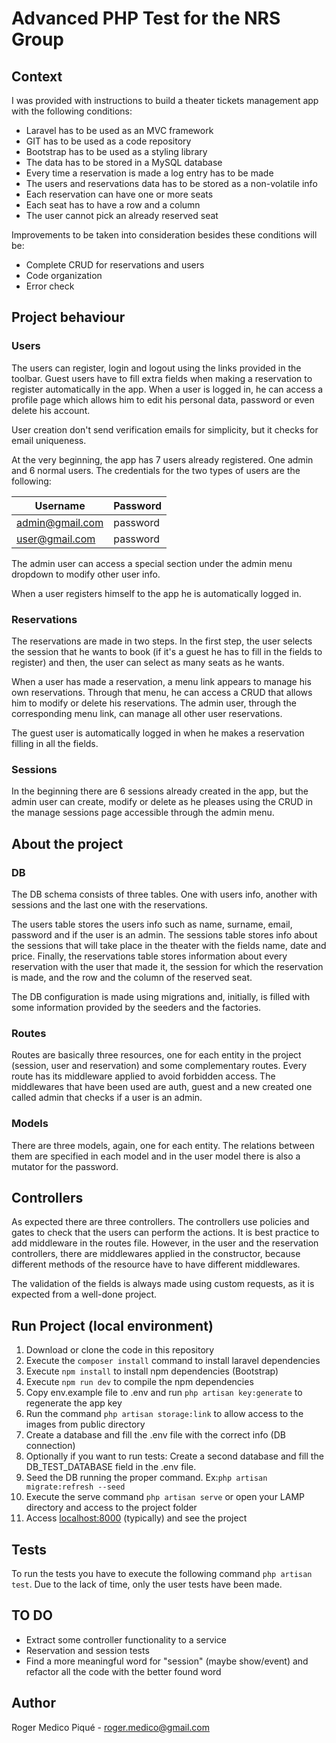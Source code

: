 # Advanced PHP Test for the NRS Group

## Context

I was provided with instructions to build a theater tickets management app
with the following conditions:

 - Laravel has to be used as an MVC framework
 - GIT has to be used as a code repository
 - Bootstrap has to be used as a styling library
 - The data has to be stored in a MySQL database
 - Every time a reservation is made a log entry has to be made
 - The users and reservations data has to be stored as a non-volatile info
 - Each reservation can have one or more seats
 - Each seat has to have a row and a column
 - The user cannot pick an already reserved seat

Improvements to be taken into consideration besides these conditions will be:
 - Complete CRUD for reservations and users
 - Code organization
 - Error check

## Project behaviour

### Users

The users can register, login and logout using the links provided in the toolbar.
Guest users have to fill extra fields when making a reservation to register automatically
in the app. When a user is logged in, he can access a profile page which allows him to
edit his personal data, password or even delete his account.

User creation don't send verification emails for simplicity, but it checks for email uniqueness.

At the very beginning, the app has 7 users already registered. One admin and 6 normal users.
The credentials for the two types of users are the following:

| Username        | Password |
|-----------------|----------|
| admin@gmail.com | password |
| user@gmail.com  | password |

The admin user can access a special section under the admin menu dropdown to modify other user info.

When a user registers himself to the app he is automatically logged in.

### Reservations

The reservations are made in two steps. In the first step, the user selects the session that
he wants to book (if it's a guest he has to fill in the fields to register)
and then, the user can select as many seats as he wants.

When a user has made a reservation, a menu link appears to manage his own reservations.
Through that menu, he can access a CRUD that allows him to modify or delete his reservations.
The admin user, through the corresponding menu link, can manage all other user reservations.

The guest user is automatically logged in when he makes a reservation filling in all the fields.

### Sessions

In the beginning there are 6 sessions already created in the app, but the admin user can create, 
modify or delete as he pleases using the CRUD in the manage sessions page accessible through
the admin menu.

## About the project 

### DB

The DB schema consists of three tables. One with users info, another with
sessions and the last one with the reservations.

The users table stores the users info such as name, surname, email, password and
if the user is an admin. The sessions table stores info about the sessions that will take place
in the theater with the fields name, date and price. Finally, the reservations table
stores information about every reservation with the user that made it, the session
for which the reservation is made, and the row and the column of the reserved seat.

The DB configuration is made using migrations and, initially, is filled
with some information provided by the seeders and the factories.

### Routes

Routes are basically three resources, one for each entity in the project (session, user and reservation)
and some complementary routes. Every route has its middleware applied to avoid forbidden access.
The middlewares that have been used are auth, guest and a new created one called admin that checks if a user is an admin.

### Models

There are three models, again, one for each entity. The relations between them are specified in each model
and in the user model there is also a mutator for the password.

## Controllers

As expected there are three controllers. The controllers use policies and gates to 
check that the users can perform the actions. It is best practice to add middleware in the
routes file. However, in the user and the reservation controllers, there are middlewares applied in 
the constructor, because different methods of the resource have to have different middlewares.

The validation of the fields is always made using custom requests, as it is expected from a well-done project.

## Run Project (local environment)

1. Download or clone the code in this repository
2. Execute the ``composer install`` command to install laravel dependencies
3. Execute ``npm install`` to install npm dependencies (Bootstrap)
4. Execute ``npm run dev`` to compile the npm dependencies
5. Copy env.example file to .env and run ``php artisan key:generate`` to regenerate the app key
6. Run the command ``php artisan storage:link`` to allow access to the images from public directory
7. Create a database and fill the .env file with the correct info (DB connection)
8. Optionally if you want to run tests: Create a second database and fill the DB_TEST_DATABASE field
 in the .env file.
9. Seed the DB running the proper command. Ex:``php artisan migrate:refresh --seed``
10. Execute the serve command ``php artisan serve`` or open your LAMP directory and access to the project folder
11. Access [localhost:8000](http://localhost:8000) (typically) and see the project

## Tests

To run the tests you have to execute the following command ``php artisan test``.
Due to the lack of time, only the user tests have been made.

## TO DO

 - Extract some controller functionality to a service
 - Reservation and session tests
 - Find a more meaningful word for "session" (maybe show/event) and refactor all the code with the better found word

## Author

Roger Medico Piqué - [roger.medico@gmail.com](mailto:roger.medico@gmail.com)
